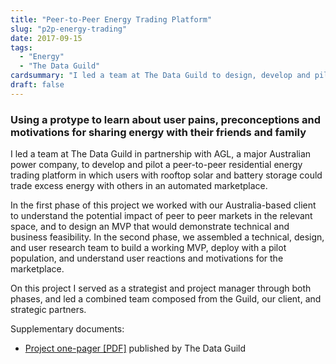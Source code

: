 ```yaml
---
title: "Peer-to-Peer Energy Trading Platform"
slug: "p2p-energy-trading"
date: 2017-09-15
tags:
  - "Energy"
  - "The Data Guild"
cardsummary: "I led a team at The Data Guild to design, develop and pilot a peer-to-peer energy trading in South Australia, integrating solar, battery and smart meters with a simple app and an agent-based marketplace."
draft: false
---
```

### Using a protype to learn about user pains, preconceptions and motivations for sharing energy with their friends and family

I led a team at The Data Guild in partnership with AGL, a major Australian power company, to develop and pilot a peer-to-peer residential energy trading platform in which users with rooftop solar and battery storage could trade excess energy with others in an automated marketplace.
<!--more--> 

In the first phase of this project we worked with our Australia-based client to understand the potential impact of peer to peer markets in the relevant space, and to design an MVP that would demonstrate technical and business feasibility. In the second phase, we assembled a technical, design, and user research team to build a working MVP, deploy with a pilot population, and understand user reactions and motivations for the marketplace.

On this project I served as a strategist and project manager through both phases, and led a combined team composed from the Guild, our client, and strategic partners.

Supplementary documents: 
* [Project one-pager \[PDF\]](/media/TDG_CaseStudy_P2P.pdf) published by The Data Guild
